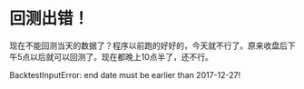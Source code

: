 # 回测出错！

现在不能回测当天的数据了？程序以前跑的好好的，今天就不行了。原来收盘后下午5点以后就可以回测了。现在都晚上10点半了，还不行。

BacktestInputError: end date must be earlier than 2017-12-27!